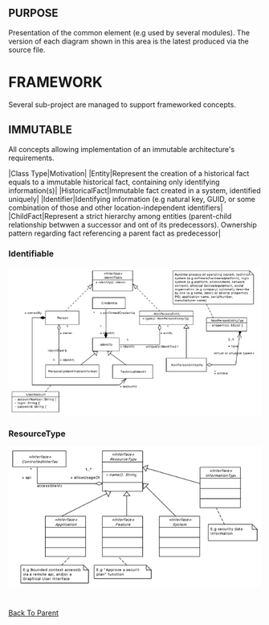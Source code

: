 ## PURPOSE
Presentation of the common element (e.g used by several modules).
The version of each diagram shown in this area is the latest produced via the source file.

# FRAMEWORK
Several sub-project are managed to support frameworked concepts.

## IMMUTABLE
All concepts allowing implementation of an immutable architecture's requirements.

|Class Type|Motivation|
|Entity|Represent the creation of a historical fact equals to a immutable historical fact, containing only identifying information(s)|
|HistoricalFact|Immutable fact created in a system, identified uniquely|
|Identifier|Identifying information (e.g natural key, GUID, or some combination of those and other location-independent identifiers|
|ChildFact|Represent a strict hierarchy among entities (parent-child relationship betwwen a successor and ont of its predecessors). Ownership pattern regarding fact referencing a parent fact as predecessor|

### Identifiable
![image](Identifiable_description.PNG)

### ResourceType
![image](ResourceType_description.PNG)

#
[Back To Parent](../)

